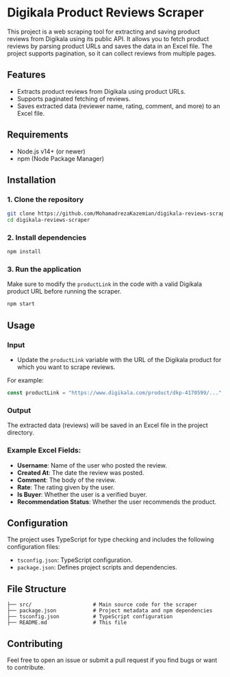 
# Digikala Product Reviews Scraper

This project is a web scraping tool for extracting and saving product reviews from Digikala using its public API. It allows you to fetch product reviews by parsing product URLs and saves the data in an Excel file. The project supports pagination, so it can collect reviews from multiple pages.

## Features

- Extracts product reviews from Digikala using product URLs.
- Supports paginated fetching of reviews.
- Saves extracted data (reviewer name, rating, comment, and more) to an Excel file.
## Requirements

- Node.js v14+ (or newer)
- npm (Node Package Manager)

## Installation

### 1. Clone the repository

```bash
git clone https://github.com/MohamadrezaKazemian/digikala-reviews-scraper.git
cd digikala-reviews-scraper
```

### 2. Install dependencies

```bash
npm install
```

### 3. Run the application

Make sure to modify the `productLink` in the code with a valid Digikala product URL before running the scraper.

```bash
npm start
```

## Usage

### Input

- Update the `productLink` variable with the URL of the Digikala product for which you want to scrape reviews.
  
For example:

```typescript
const productLink = "https://www.digikala.com/product/dkp-4170599/...";
```

### Output

The extracted data (reviews) will be saved in an Excel file in the project directory.

### Example Excel Fields:

- **Username**: Name of the user who posted the review.
- **Created At**: The date the review was posted.
- **Comment**: The body of the review.
- **Rate**: The rating given by the user.
- **Is Buyer**: Whether the user is a verified buyer.
- **Recommendation Status**: Whether the user recommends the product.

## Configuration

The project uses TypeScript for type checking and includes the following configuration files:

- `tsconfig.json`: TypeScript configuration.
- `package.json`: Defines project scripts and dependencies.

## File Structure

```
├── src/                    # Main source code for the scraper
├── package.json            # Project metadata and npm dependencies
├── tsconfig.json           # TypeScript configuration
├── README.md               # This file
```

## Contributing

Feel free to open an issue or submit a pull request if you find bugs or want to contribute.

